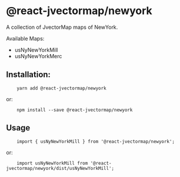 # @react-jvectormap/newyork

A collection of JvectorMap maps of NewYork.

Available Maps:

- usNyNewYorkMill
- usNyNewYorkMerc

## Installation:

```
    yarn add @react-jvectormap/newyork
```

or:

```
    npm install --save @react-jvectormap/newyork
```

## Usage

```
    import { usNyNewYorkMill } from '@react-jvectormap/newyork';
```

or:

```
    import usNyNewYorkMill from '@react-jvectormap/newyork/dist/usNyNewYorkMill';
```
